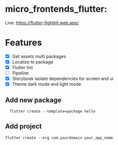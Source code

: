 # micro_frontends_flutter: 
Live: https://flutter-fightkit.web.app/

# Features
 - [x] Get assets multi packages
 - [x] Localize to package
 - [x] Flutter lint
 - [ ] Pipeline
 - [x] Storybook isolate dependencies for screen and ui
 - [x] Theme dark mode and light mode
  
## Add new package
```
  flutter create --template=package hello
```

## Add project 
```
flutter create --org com.yourdomain your_app_name

```

